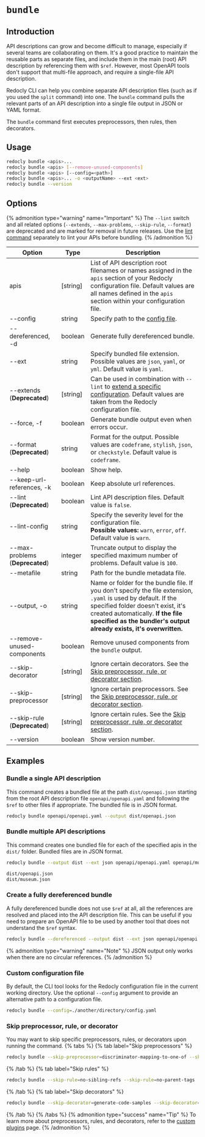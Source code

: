 # `bundle`

## Introduction

API descriptions can grow and become difficult to manage, especially if several teams are collaborating on them. It's a good practice to maintain the reusable parts as separate files, and include them in the main (root) API description by referencing them with `$ref`. However, most OpenAPI tools don't support that multi-file approach, and require a single-file API description.

Redocly CLI can help you combine separate API description files (such as if you used the `split` command) into one. The `bundle` command pulls the relevant parts of an API description into a single file output in JSON or YAML format.

The `bundle` command first executes preprocessors, then rules, then decorators.

## Usage

```bash
redocly bundle <apis>...
redocly bundle <apis> [--remove-unused-components]
redocly bundle <apis> [--config=<path>]
redocly bundle <apis>... -o <outputName> --ext <ext>
redocly bundle --version
```

## Options

{% admonition type="warning" name="Important" %}
The `--lint` switch and all related options (`--extends`, `--max-problems`, `--skip-rule`, `--format`) are deprecated and are marked for removal in future releases.
Use the [lint command](./lint.md) separately to lint your APIs before bundling.
{% /admonition %}

| Option                          | Type     | Description                                                                                                                                                                                                                                                     |
| ------------------------------- | -------- | --------------------------------------------------------------------------------------------------------------------------------------------------------------------------------------------------------------------------------------------------------------- |
| apis                            | [string] | List of API description root filenames or names assigned in the `apis` section of your Redocly configuration file. Default values are all names defined in the `apis` section within your configuration file.                                                   |
| --config                        | string   | Specify path to the [config file](#custom-configuration-file).                                                                                                                                                                                                  |
| --dereferenced, -d              | boolean  | Generate fully dereferenced bundle.                                                                                                                                                                                                                             |
| --ext                           | string   | Specify bundled file extension. Possible values are `json`, `yaml`, or `yml`. Default value is `yaml`.                                                                                                                                                          |
| --extends (**Deprecated**)      | [string] | Can be used in combination with `--lint` to [extend a specific configuration](./lint.md#extend-configuration). Default values are taken from the Redocly configuration file.                                                                                    |
| --force, -f                     | boolean  | Generate bundle output even when errors occur.                                                                                                                                                                                                                  |
| --format (**Deprecated**)       | string   | Format for the output. Possible values are `codeframe`, `stylish`, `json`, or `checkstyle`. Default value is `codeframe`.                                                                                                                                       |
| --help                          | boolean  | Show help.                                                                                                                                                                                                                                                      |
| --keep-url-references, -k       | boolean  | Keep absolute url references.                                                                                                                                                                                                                                   |
| --lint (**Deprecated**)         | boolean  | Lint API description files. Default value is `false`.                                                                                                                                                                                                           |
| --lint-config                   | string   | Specify the severity level for the configuration file. <br/> **Possible values:** `warn`, `error`, `off`. Default value is `warn`.                                                                                                                              |
| --max-problems (**Deprecated**) | integer  | Truncate output to display the specified maximum number of problems. Default value is `100`.                                                                                                                                                                    |
| --metafile                      | string   | Path for the bundle metadata file.                                                                                                                                                                                                                              |
| --output, -o                    | string   | Name or folder for the bundle file. If you don't specify the file extension, `.yaml` is used by default. If the specified folder doesn't exist, it's created automatically. **If the file specified as the bundler's output already exists, it's overwritten.** |
| --remove-unused-components      | boolean  | Remove unused components from the `bundle` output.                                                                                                                                                                                                              |
| --skip-decorator                | [string] | Ignore certain decorators. See the [Skip preprocessor, rule, or decorator section](#skip-preprocessor-rule-or-decorator).                                                                                                                                       |
| --skip-preprocessor             | [string] | Ignore certain preprocessors. See the [Skip preprocessor, rule, or decorator section](#skip-preprocessor-rule-or-decorator).                                                                                                                                    |
| --skip-rule (**Deprecated**)    | [string] | Ignore certain rules. See the [Skip preprocessor, rule, or decorator section](#skip-preprocessor-rule-or-decorator).                                                                                                                                            |
| --version                       | boolean  | Show version number.                                                                                                                                                                                                                                            |

## Examples

### Bundle a single API description

This command creates a bundled file at the path `dist/openapi.json` starting from the root API description file `openapi/openapi.yaml` and following the `$ref` to other files if appropriate. The bundled file is in JSON format.

```bash
redocly bundle openapi/openapi.yaml --output dist/openapi.json
```

### Bundle multiple API descriptions

This command creates one bundled file for each of the specified apis in the `dist/` folder. Bundled files are in JSON format.

```bash Command
redocly bundle --output dist --ext json openapi/openapi.yaml openapi/museum.yaml
```

```bash Output
dist/openapi.json
dist/museum.json
```

### Create a fully dereferenced bundle

A fully dereferenced bundle does not use `$ref` at all, all the references are resolved and placed into the API description file. This can be useful if you need to prepare an OpenAPI file to be used by another tool that does not understand the `$ref` syntax.

```bash
redocly bundle --dereferenced --output dist --ext json openapi/openapi.yaml openapi/museum.yaml
```

{% admonition type="warning" name="Note" %}
JSON output only works when there are no circular references.
{% /admonition %}

### Custom configuration file

By default, the CLI tool looks for the Redocly configuration file in the current working directory. Use the optional `--config` argument to provide an alternative path to a configuration file.

```bash
redocly bundle --config=./another/directory/config.yaml
```

### Skip preprocessor, rule, or decorator

You may want to skip specific preprocessors, rules, or decorators upon running the command.
{% tabs %}
{% tab label="Skip preprocessors" %}

```bash
redocly bundle --skip-preprocessor=discriminator-mapping-to-one-of --skip-preprocessor=another-example
```

{% /tab  %}
{% tab label="Skip rules" %}

```bash
redocly bundle --skip-rule=no-sibling-refs --skip-rule=no-parent-tags
```

{% /tab  %}
{% tab label="Skip decorators" %}

```bash
redocly bundle --skip-decorator=generate-code-samples --skip-decorator=remove-internal-operations
```

{% /tab  %}
{% /tabs  %}
{% admonition type="success" name="Tip" %}
To learn more about preprocessors, rules, and decorators, refer to the [custom plugins](../custom-plugins/index.md) page.
{% /admonition %}
